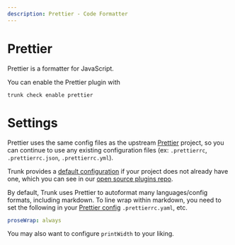 ```yaml
---
description: Prettier - Code Formatter
---
```


# Prettier

Prettier is a formatter for JavaScript.

You can enable the Prettier plugin with

```shell
trunk check enable prettier
```

# Settings

Prettier uses the same config files as the 
upstream [Prettier](https://prettier.io/) project, so you can continue to use any
existing configuration files (ex: `.prettierrc`, `.prettierrc.json`, `.prettierrc.yml`).

Trunk provides a [default configuration](https://github.com/trunk-io/plugins/tree/main/linters/prettier) if your project does not already have one,
which you can see in our [open source plugins repo](https://github.com/trunk-io/plugins/tree/main).


By default, Trunk uses Prettier to autoformat many languages/config formats, including markdown. To line wrap within markdown, you need to set the following in your [Prettier config](https://prettier.io/docs/en/configuration.html) `.prettierrc.yaml`, etc.

```yaml
proseWrap: always
```
You may also want to configure `printWidth` to your liking.



